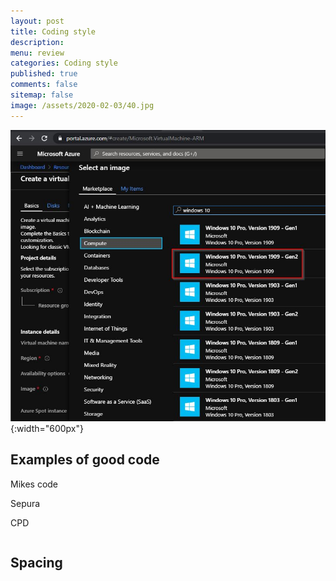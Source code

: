 ```yaml
---
layout: post
title: Coding style  
description: 
menu: review
categories: Coding style 
published: true 
comments: false     
sitemap: false
image: /assets/2020-02-03/40.jpg
---
```


![alt text](/assets/2020-02-03/41.jpg "Choosing an image"){:width="600px"}

## Examples of good code

Mikes code

Sepura

CPD

```cs


```


## Spacing

